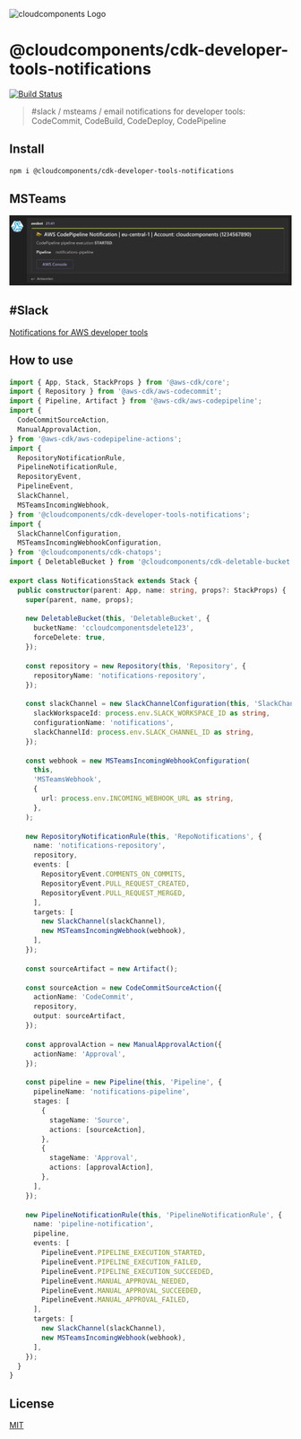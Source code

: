 ![cloudcomponents Logo](/logo.png?raw=true)

# @cloudcomponents/cdk-developer-tools-notifications

[![Build Status](https://travis-ci.org/cloudcomponents/cdk-constructs.svg?branch=master)](https://travis-ci.org/cloudcomponents/cdk-constructs)

> #slack / msteams / email notifications for developer tools: CodeCommit, CodeBuild, CodeDeploy, CodePipeline

## Install

```bash
npm i @cloudcomponents/cdk-developer-tools-notifications
```

## MSTeams

![codepipeline message](assets/codepipeline-message.png?raw=true)

## #Slack

[Notifications for AWS developer tools](https://docs.aws.amazon.com/chatbot/latest/adminguide/related-services.html#codeserviceevents)

## How to use

```typescript
import { App, Stack, StackProps } from '@aws-cdk/core';
import { Repository } from '@aws-cdk/aws-codecommit';
import { Pipeline, Artifact } from '@aws-cdk/aws-codepipeline';
import {
  CodeCommitSourceAction,
  ManualApprovalAction,
} from '@aws-cdk/aws-codepipeline-actions';
import {
  RepositoryNotificationRule,
  PipelineNotificationRule,
  RepositoryEvent,
  PipelineEvent,
  SlackChannel,
  MSTeamsIncomingWebhook,
} from '@cloudcomponents/cdk-developer-tools-notifications';
import {
  SlackChannelConfiguration,
  MSTeamsIncomingWebhookConfiguration,
} from '@cloudcomponents/cdk-chatops';
import { DeletableBucket } from '@cloudcomponents/cdk-deletable-bucket';

export class NotificationsStack extends Stack {
  public constructor(parent: App, name: string, props?: StackProps) {
    super(parent, name, props);

    new DeletableBucket(this, 'DeletableBucket', {
      bucketName: 'ccloudcomponentsdelete123',
      forceDelete: true,
    });

    const repository = new Repository(this, 'Repository', {
      repositoryName: 'notifications-repository',
    });

    const slackChannel = new SlackChannelConfiguration(this, 'SlackChannel', {
      slackWorkspaceId: process.env.SLACK_WORKSPACE_ID as string,
      configurationName: 'notifications',
      slackChannelId: process.env.SLACK_CHANNEL_ID as string,
    });

    const webhook = new MSTeamsIncomingWebhookConfiguration(
      this,
      'MSTeamsWebhook',
      {
        url: process.env.INCOMING_WEBHOOK_URL as string,
      },
    );

    new RepositoryNotificationRule(this, 'RepoNotifications', {
      name: 'notifications-repository',
      repository,
      events: [
        RepositoryEvent.COMMENTS_ON_COMMITS,
        RepositoryEvent.PULL_REQUEST_CREATED,
        RepositoryEvent.PULL_REQUEST_MERGED,
      ],
      targets: [
        new SlackChannel(slackChannel),
        new MSTeamsIncomingWebhook(webhook),
      ],
    });

    const sourceArtifact = new Artifact();

    const sourceAction = new CodeCommitSourceAction({
      actionName: 'CodeCommit',
      repository,
      output: sourceArtifact,
    });

    const approvalAction = new ManualApprovalAction({
      actionName: 'Approval',
    });

    const pipeline = new Pipeline(this, 'Pipeline', {
      pipelineName: 'notifications-pipeline',
      stages: [
        {
          stageName: 'Source',
          actions: [sourceAction],
        },
        {
          stageName: 'Approval',
          actions: [approvalAction],
        },
      ],
    });

    new PipelineNotificationRule(this, 'PipelineNotificationRule', {
      name: 'pipeline-notification',
      pipeline,
      events: [
        PipelineEvent.PIPELINE_EXECUTION_STARTED,
        PipelineEvent.PIPELINE_EXECUTION_FAILED,
        PipelineEvent.PIPELINE_EXECUTION_SUCCEEDED,
        PipelineEvent.MANUAL_APPROVAL_NEEDED,
        PipelineEvent.MANUAL_APPROVAL_SUCCEEDED,
        PipelineEvent.MANUAL_APPROVAL_FAILED,
      ],
      targets: [
        new SlackChannel(slackChannel),
        new MSTeamsIncomingWebhook(webhook),
      ],
    });
  }
}
```

## License

[MIT](../../LICENSE)
